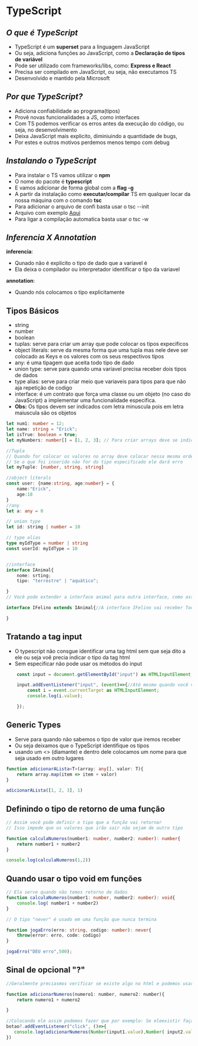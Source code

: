# TypeScript

## ***O que é TypeScript***
- TypeScript é um **superset** para a  linguagem JavaScript
- Ou seja, adiciona funções ao JavaScript, como a **Declaração de tipos de variável**
- Pode ser utilizado com frameworks/libs, como: **Express e React**
- Precisa ser compilado em JavaScript, ou seja, não executamos TS
- Desenvolvido e mantido pela Microsoft

## ***Por que TypeScript?***
- Adiciona confiabilidade ao programa(tipos)
- Provê novas funcionalidades a JS, como interfaces
- Com TS podemos verificar os erros antes da execução do código, ou seja, no desenvolvimento
- Deixa JavaScript mais explicito, diminiuindo a quantidade de bugs,
- Por estes e outros motivos perdemos menos tempo com debug 

## ***Instalando o TypeScript***
- Para instalar o TS vamos utilizar o **npm**
- O nome do pacote é **typescript**
- E vamos adicionar de forma global com a **flag -g**
- A partir da instalação como **executar/compilar** TS em qualquer locar da nossa máquina com o comando **tsc**
- Para adicionar o arquivo de confi basta usar o    tsc --init
- Arquivo com exemplo [Aqui](src/index.ts)
- Para ligar a compilação automatica basta usar o tsc -w

## ***Inferencia X Annotation***

**inferencia**:
- Qunado não é explicito o tipo de dado que a variavel é 
- Ela deixa o compilador ou interpretador identificar o tipo da variavel 

**annotation**:
- Quando nós colocamos o tipo explicitamente 
 
## Tipos Básicos
- string
- number
- boolean
- tuplas: serve para criar um array que pode colocar os tipos expecificos
- object literals: serve da mesma forma que uma tupla mas nele deve ser colocado as Keys e os valores com os seus respectivos tipos
- any: é uma tipagem que aceita todo tipo de dado
- union type: serve para quando uma variavel precisa receber dois tipos de dados
- type alias: serve para criar meio que variaveis para tipos para que não aja repetição de codigo
- interface: é um contrato que força uma classe ou um objeto (no caso do JavaScript) a implementar uma funcionalidade especifica.
- **Obs:** Os tipos devem ser indicados com letra minuscula pois em letra maiuscula são os objetos

```typescript
let num1: number = 12;
let name: string = "Erick";
let isTrue: boolean = true;
let myNumbers: number[] = [1, 2, 3]; // Para criar arrays deve se indicar o tipo e colocar os colchetes logo após

//Tupla
// Quando for colocar os valores no array deve colocar nessa mesma ordem de tipos
// Se o que foi inserido não for do tipo especificado ele dará erro
let myTuple: [number, string, string]

//object literals
const user: {name:string, age:number} = {
    name:"Erick",
    age:18
}
//any
let a: any = 0

// union type
let id: strimg | number = 10

// type alias
type myIdType = number | string
const userId: myIdType = 10



```
```typescript
//interface
interface IAnimal{
    nome: srting;
    tipo: "terrestre" | "aquático";

}
// Você pode extender a interface animal para outra interface, como assim? Simples você pode pegar todos os elementos as Keys e os values e adiciona ao outro elemento

interface IFelino extends IAnimal{//A interface IFelino vai receber Todas as Keys da interface IAnimal sem precisar passar os tipos novamente

}

```
## Tratando a tag input
- O typescript não consgue identificar uma tag html sem que seja dito a ele ou seja voê precia indicar o tipo da tag html
- Sem especificar não pode usar os métodos do input
```typescript
    const input = document.getElementById("input") as HTMLInputElement;

    input.addEventListener("input", (event)=>{//Até mesmo quando você vai pegar um evento você precia dizer de onde esta vindo esse evento
        const i = event.currentTarget as HTMLInputElement;
        console.log(i.value);

    });


```

## Generic Types
- Serve para quando não sabemos o tipo de valor que iremos receber 
- Ou seja deixamos que o TypeScript identifique os tipos 
- usando um <> (diamante) e dentro dele colocamos um nome para que seja usado em outro lugares
```typescript
function adicionarALista<T>(array: any[], valor: T){
    return array.map(item => item + valor)
}

adicionarALista([1, 2, 3], 1)

```
## Definindo o tipo de retorno de uma função
```typescript
// Assim você pode definir o tipo que a função vai retornar
// Isso impede que os valores que irão sair não sejam de outro tipo

function calculaNumeros(number1: number, number2: number): number{
    return number1 + number2
}

console.log(calculaNumeros(1,2))

```
## Quando usar o tipo void em funções
```typescript
// Ela serve quando não temos retorno de dados 
function calculaNumeros(number1: number, number2: number): void{
    console.log( number1 + number2)
}

```
```typescript
// O tipo "never" é usado em uma função que nunca termina 

function jogaErro(erro: string, codigo: number): never{
    throw(error: erro, code: codigo)
}

jogaErro("DEU erro",500);

```

## Sinal de opcional "?"
```javascript
//Geralmente preciasmos verificar se existe algo no html e podemos usar um if para verificar isso mas podemos usar o "?"

function adicionarNumeros(numero1: number, numero2: number){
    return numero1 + numero2

}

//Colocando ele assim podemos fazer que por exemplo: Se eleexistir faça isso, senao não faça nada
botao?.addEventListener("click", ()=>{
   console.log(adicionarNumeros(Number(input1.value),Number( input2.value)))
})
```